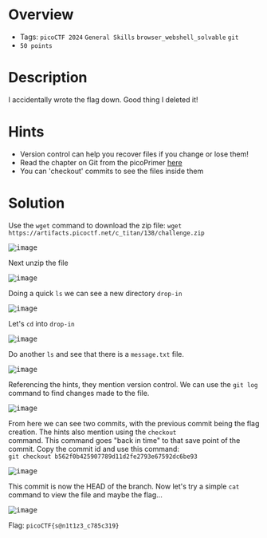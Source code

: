 # Overview
- Tags: `picoCTF 2024` `General Skills` `browser_webshell_solvable` `git`
- `50 points`

# Description
I accidentally wrote the flag down. Good thing I deleted it!

# Hints
* Version control can help you recover files if you change or lose them!
* Read the chapter on Git from the picoPrimer [here](https://primer.picoctf.org/#_git_version_control)
* You can 'checkout' commits to see the files inside them

# Solution
Use the `wget` command to download the zip file: `wget https://artifacts.picoctf.net/c_titan/138/challenge.zip`

<kbd>![image](https://github.com/Bsnookie9/picoCTF-2024-WriteUps/assets/106827110/ece4a28c-bc1e-46e7-b484-dfa96cf3e110)</kbd>

Next unzip the file

<kbd>![image](https://github.com/Bsnookie9/picoCTF-2024-WriteUps/assets/106827110/af80729d-0aae-4920-8040-82bbe82a629c)</kbd>

Doing a quick `ls` we can see a new directory `drop-in`

<kbd>![image](https://github.com/Bsnookie9/picoCTF-2024-WriteUps/assets/106827110/2bc4b333-7a15-424d-aec6-51385d464b4d)</kbd>

Let's `cd` into `drop-in`

<kbd>![image](https://github.com/Bsnookie9/picoCTF-2024-WriteUps/assets/106827110/cb2f3bf4-4e62-433f-95e0-a671fdebae63)</kbd>

Do another `ls` and see that there is a `message.txt` file.

<kbd>![image](https://github.com/Bsnookie9/picoCTF-2024-WriteUps/assets/106827110/51b1cca2-9409-4475-92be-0a589f83a37b)</kbd>

Referencing the hints, they mention version control. We can use the `git log` command to find changes made to the file.

<kbd>![image](https://github.com/Bsnookie9/picoCTF-2024-WriteUps/assets/106827110/70b51f10-867e-4271-9fd9-f883458912ec)</kbd>

From here we can see two commits, with the previous commit being the flag creation. The hints also mention using the `checkout`   
command. This command goes "back in time" to that save point of the commit. Copy the commit id and use this command:  
`git checkout b562f0b425907789d11d2fe2793e67592dc6be93`

<kbd>![image](https://github.com/Bsnookie9/picoCTF-2024-WriteUps/assets/106827110/5c21af4c-9a54-49c5-820d-52408bbf3bdb)</kbd>

This commit is now the HEAD of the branch. Now let's try a simple `cat` command to view the file and maybe the flag...

<kbd>![image](https://github.com/Bsnookie9/picoCTF-2024-WriteUps/assets/106827110/cd1a1fa1-4819-4049-b159-3bda2c8ebf4d)</kbd>

Flag: `picoCTF{s@n1t1z3_c785c319}`
